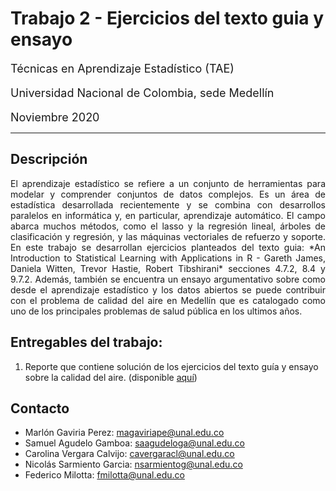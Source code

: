# **Trabajo 2 - Ejercicios del texto guia y ensayo** 
<font size = "4"> Técnicas en Aprendizaje Estadístico (TAE) <br>

Universidad Nacional de Colombia, sede Medellín <br>

Noviembre 2020
</font>

---
## **Descripción**
<p align = "justify">El aprendizaje estadístico se refiere a un conjunto de herramientas para modelar y comprender conjuntos de datos complejos. Es un área de estadística desarrollada recientemente y se combina con desarrollos paralelos en informática y, en particular, aprendizaje automático. El campo abarca muchos métodos, como el lasso y la regresión lineal, árboles de clasificación y regresión, y las máquinas vectoriales de refuerzo y soporte. En este trabajo se desarrollan ejercicios planteados del texto guia: *An Introduction to Statistical Learning with Applications in R - Gareth James, Daniela Witten, Trevor Hastie, Robert Tibshirani* secciones 4.7.2, 8.4 y 9.7.2. Además, también se encuentra un ensayo argumentativo sobre como desde el aprendizaje estadístico y los datos abiertos se puede contribuir con el problema de calidad del aire en Medellín que es catalogado como uno de los principales problemas de salud pública en los ultimos años.</p>

## **Entregables del trabajo:**

1. Reporte que contiene solución de los ejercicios del texto guía y ensayo sobre la calidad del aire. (disponible [aquí](https://rpubs.com/saagudeloga2020/698622))


## **Contacto**

* Marlón Gaviria Perez: magaviriape@unal.edu.co
* Samuel Agudelo Gamboa: saagudeloga@unal.edu.co
* Carolina Vergara Calvijo: cavergaracl@unal.edu.co
* Nicolás Sarmiento Garcia: nsarmientog@unal.edu.co
* Federico Milotta: fmilotta@unal.edu.co
